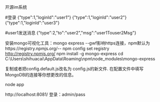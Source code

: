 开源im系统

#登录
{"type":1,"loginId":"user1"}
{"type":1,"loginId":"user2"}
{"type":1,"loginId":"user3"}

#user1发送消息
{"type":2,"to":"user2","msg":"user1Touser2Msg"}


安装mongo可视化工具：mongo express
--gwf影响https连接，npm默认为https://registry.npmjs.org/--
npm config set registry http://registry.npmjs.org/ 
npm install -g mongo-express
cd C:\Users\shihuacai\AppData\Roaming\npm\node_modules\mongo-express

复制或者把config.default.js改名为 config.js的新文件.
在配置文件中填写MongoDB的连接等你想更改的信息。

node app

http://localhost:8081/
登录：admin/pass